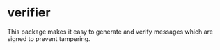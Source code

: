 # verifier
This package makes it easy to generate and verify messages which are signed to prevent tampering.
